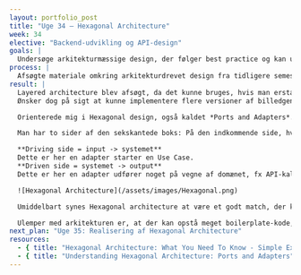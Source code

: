 ```yaml
---
layout: portfolio_post
title: "Uge 34 – Hexagonal Architecture"
week: 34
elective: "Backend-udvikling og API-design"
goals: |
  Undersøge arkitekturmæssige design, der følger best practice og kan udstille ekstern port samt håndtere kald til eksterne API’er.
process: |
  Afsøgte materiale omkring arkitekturdrevet design fra tidligere semestre, søgte på nettet efter alternativer.
result: |
  Layered architecture blev afsøgt, da det kunne bruges, hvis man erstattede repository-laget med fx en type *GoogleVisionClient*.  
  Ønsker dog på sigt at kunne implementere flere versioner af billedgenkendelsestjenester, således at resultaterne kan sammenlignes. Bevæget mig derfor væk fra denne idé.  

  Orienterede mig i Hexagonal design, også kaldet *Ports and Adapters*. Dette er en softwarearkitektur, hvor man ser for sig en sekskantet boks. I midten af denne boks er al domænelogikken. Rundt omkring denne logik finder man “porte” (interfaces), og på ydersiden af disse porte sidder “adapters”, som forbinder kernen til omverdenen.  

  Man har to sider af den sekskantede boks: På den indkommende side, hvor man modtager data, findes **Driving side** – altså det, der initierer handlingen. På den anden side har man **Driven side**, dvs. den, der bliver kaldt. Driving side sender input ind i kernen, mens driven side er den del, der sættes i gang.  

  **Driving side = input -> systemet**  
  Dette er her en adapter starter en Use Case.
  **Driven side = systemet -> output**
  Dette er her en adapter udfører noget på vegne af domænet, fx API-kald til AI-analyse. 

  ![Hexagonal Architecture](/assets/images/Hexagonal.png)

  Umiddelbart synes Hexagonal architecture at være et godt match, der kan gøre koden robust og skalerbar. Der virker desuden til at være gode muligheder for test, da domænelogikken er adskilt og uafhængig. Nye adapters kan implementeres uden indflydelse på forretningslogikken da de skal forholde sig til domænets kontrakter, såkaldt Dependency Inversion. Der vil desuden være en klar separation of concerns.  

  Ulemper med arkitekturen er, at der kan opstå meget boilerplate-kode, der skal skrives, samt interfaces og implementeringer af disse. Ved større applikationer kan der opstå latenstid, men det vurderes ikke som tilfældet ved vores projekt.
next_plan: "Uge 35: Realisering af Hexagonal Architecture"
resources:
  - { title: "Hexagonal Architecture: What You Need To Know - Simple Explanation", url: "https://www.youtube.com/watch?v=bDWApqAUjEI&t=64s" }
  - { title: "Understanding Hexagonal Architecture: Ports and Adapters", url: "https://medium.com/@erickzanetti/understanding-hexagonal-architecture-ports-and-adapters-8945fc3e3dc0" }
---
```

